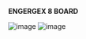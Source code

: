 **ENGERGEX 8 BOARD**

![image](https://github.com/user-attachments/assets/3cd6d2af-c123-431f-8cb7-75f91d04615b)
![image](https://github.com/user-attachments/assets/676c6972-d5c3-47df-b796-a9bb9922b000)



